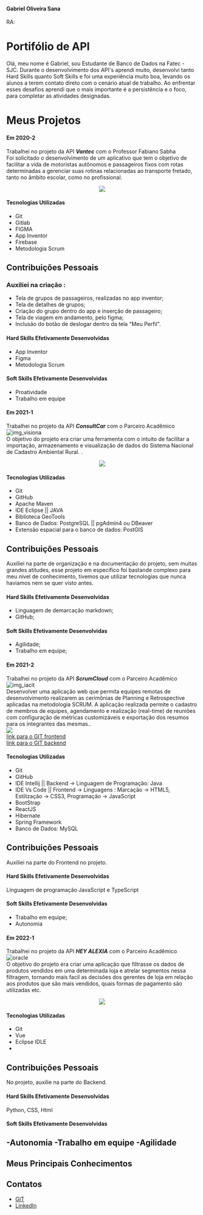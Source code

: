 #### Gabriel Oliveira Sana
RA: 

# Portifólio de API


Olá, meu nome é Gabriel, sou Estudante de Banco de Dados na Fatec - SJC. Durante o desenvolvimento dos API's aprendi muito, desenvolvi tanto Hard Skills quanto Soft Skills e foi uma experiência muito boa, levando os alunos a terem contato direto com o cenário atual de trabalho. Ao enfrentar esses desafios aprendi que o mais importante é a persistência e o foco, para completar as atividades designadas. 

# Meus Projetos

#### Em 2020-2
Trabalhei no projeto da API ***Vantec*** com o Professor Fabiano Sabha<br> Foi solicitado o desenvolvimento de um aplicativo que tem o objetivo de facilitar a vida de motoristas autônomos e passageiros fixos com rotas determinadas a gerenciar suas rotinas relacionadas ao transporte fretado, tanto no âmbito escolar, como no profissional. <br> 

[<center><img src="https://github.com/gabsana/Bertoti/blob/main/imagens/V_VanTec.jpg" /></center>](https://gitlab.com/vanzeiros-do-vale/vantec)
#### Tecnologias Utilizadas
- Git  
- Gitlab
- FIGMA
- App Inventor
- Firebase
- Metodologia Scrum

## Contribuições Pessoais
### Auxiliei na criação :
- Tela de grupos de passageiros, realizadas no app inventor; 
- Tela de detalhes de grupos;
- Criação do grupo dentro do app e inserção de passageiro; 
- Tela de viagem em andamento, pelo figma;
- Inclusão do botão de deslogar dentro da tela "Meu Perfil".
#### Hard Skills Efetivamente Desenvolvidas
- App Inventor
- Figma
- Metodologia Scrum

#### Soft Skills Efetivamente Desenvolvidas
- Proatividade<br> 
- Trabalho em equipe


#### Em 2021-1
Trabalhei no projeto da API ***ConsultCar*** com o Parceiro Acadêmico  ![img_visiona](https://github.com/gabsana/Bertoti/blob/main/imagens/Logo_Visiona.png)<br>
O objetivo do projeto era criar uma ferramenta com o intuito de facilitar a importação, armazenamento e visualização de dados do Sistema Nacional de Cadastro Ambiental Rural.
.<br>
[<center><img src="https://github.com/gabsana/Bertoti/blob/main/imagens/LogoConsultCAR_50px.png" /></center>](https://github.com/equipe-tetris/ConsultCAR)

#### Tecnologias Utilizadas
- Git
- GitHub
- Apache Maven
- IDE Eclipse || JAVA
- Biblioteca GeoTools
- Banco de Dados: PostgreSQL || pgAdmin4 ou DBeaver
- Extensão espacial para o banco de dados: PostGIS

## Contribuições Pessoais
Auxiliei na parte de organização e na documentação do projeto, sem muitas grandes atitudes, esse projeto em específico foi bastande complexo para meu nível de conhecimento, tivemos que utilizar tecnologias que nunca haviamos nem se quer visto antes.


#### Hard Skills Efetivamente Desenvolvidas
- Linguagem de demarcação markdown;
- GitHub;

#### Soft Skills Efetivamente Desenvolvidas
- Agilidade;
- Trabalho em equipe;

#### Em 2021-2 
Trabalhei no projeto da API ***ScrumCloud*** com o Parceiro Acadêmico   ![img_iacit](https://github.com/gabsana/Bertoti/blob/main/imagens/iacit.jpg)<br> Desenvolver uma aplicação web que permita equipes remotas de desenvolvimento realizarem as cerimônias de Planning e Retrospective aplicadas na metodologia SCRUM.
A aplicação realizada permite o cadastro de membros de equipes, agendamento e realização (real-time) de reuniões com configuração de métricas customizáveis e exportação dos resumos para os integrantes das mesmas.. <br>
![](https://github.com/gabsana/Bertoti/blob/main/imagens/icon-scrumcloud.png)<br>
[link para o GIT frontend](https://github.com/equipe-tetris/scrum-cloud-frontend ) <br>
[link para o GIT backend](https://github.com/equipe-tetris/scrum-cloud-backend )

#### Tecnologias Utilizadas
- Git
- GitHub
- IDE Intellij || Backend -> Linguagem de Programação: Java
- IDE Vs Code || Frontend -> Linguagens : Marcação -> HTML5, Estilização -> CSS3, Programação -> JavaScript
- BootStrap
- ReactJS
- Hibernate
- Spring Framework
- Banco de Dados: MySQL

## Contribuições Pessoais
Auxiliei na parte do Frontend no projeto.

#### Hard Skills Efetivamente Desenvolvidas
Linguagem de programação JavaScript e TypeScript

#### Soft Skills Efetivamente Desenvolvidas
- Trabalho em equipe;
- Autonomia

#### Em 2022-1
Trabalhei no projeto da API ***HEY ALEXIA*** com o Parceiro Acadêmico ![oracle](https://github.com/gabsana/Bertoti/blob/main/imagens/oracle.jpeg)<br>  O objetivo do projeto era criar uma aplicação que filtrasse os dados de produtos vendidos em uma determinada loja e atrelar segmentos nessa filtragem, tornando mais facil as decisões dos gerentes de loja em relação aos produtos que são mais vendidos, quais formas de pagamento são utilizadas etc. <br>

[<center><img src="https://github.com/gabsana/Bertoti/blob/main/imagens/HEY_ALEXIA.png" /></center>](https://github.com/EquipeFatec)

#### Tecnologias Utilizadas
- Git
- Vue
- Eclipse IDLE
- 
## Contribuições Pessoais
No projeto, auxilie na parte do Backend.

#### Hard Skills Efetivamente Desenvolvidas
Python, CSS, Html

#### Soft Skills Efetivamente Desenvolvidas
-Autonomia
-Trabalho em equipe
-Agilidade
-


## Meus Principais Conhecimentos

## Contatos
* [GIT](https://github.com/gabsana)
* [LinkedIn](https://www.linkedin.com)




